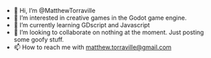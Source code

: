 - 👋 Hi, I’m @MatthewTorraville
- 👀 I’m interested in creative games in the Godot game engine.
- 🌱 I’m currently learning GDscript and Javascript
- 💞️ I’m looking to collaborate on nothing at the moment. Just posting some goofy stuff.
- 📫 How to reach me with matthew.torraville@gmail.com

<!---
MatthewTorraville/MatthewTorraville is a ✨ special ✨ repository because its `README.md` (this file) appears on your GitHub profile.
You can click the Preview link to take a look at your changes.
--->
